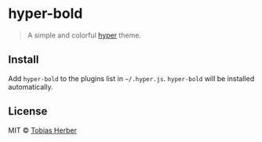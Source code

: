 # hyper-bold

> A simple and colorful [hyper](https://hyper.is) theme.

## Install

Add `hyper-bold` to the plugins list in `~/.hyper.js`.
`hyper-bold` will be installed automatically.

## License

MIT © [Tobias Herber](https://tobihrbr.com)
